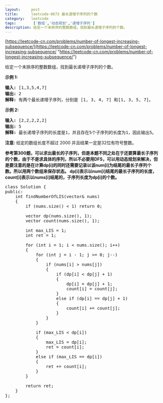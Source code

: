 ```yaml
---
layout:     post
title:      leetcode-0673 最长递增子序列的个数
category:   leetcode
tags:        ['数组','动态规划','递增子序列']
description: 给定一个未排序的整数数组，找到最长递增子序列的个数。
---
```


[https://leetcode-cn.com/problems/number-of-longest-increasing-subsequence/](https://leetcode-cn.com/problems/number-of-longest-increasing-subsequence/ "https://leetcode-cn.com/problems/number-of-longest-increasing-subsequence/")

<div class="notranslate"><p>给定一个未排序的整数数组，找到最长递增子序列的个数。</p>

<p><strong>示例 1:</strong></p>

<pre><strong>输入:</strong> [1,3,5,4,7]
<strong>输出:</strong> 2
<strong>解释:</strong> 有两个最长递增子序列，分别是 [1, 3, 4, 7] 和[1, 3, 5, 7]。
</pre>

<p><strong>示例 2:</strong></p>

<pre><strong>输入:</strong> [2,2,2,2,2]
<strong>输出:</strong> 5
<strong>解释:</strong> 最长递增子序列的长度是1，并且存在5个子序列的长度为1，因此输出5。
</pre>

<p><strong>注意:</strong>&nbsp;给定的数组长度不超过 2000 并且结果一定是32位有符号整数。</p>
</div>

<p><strong>参考第300题，可以求出最长的子序列，但是本题不同之处在于还要算最长子序列的个数，由于不是求具体的序列，所以不必要用DFS，可以用动态规划来解决，但是要注意的是在计算dp[i]的同时还需要记录以该num[i]为结尾的最长子序列个数。所以用两个数组来保存状态。
dp[i]表示以num[i]结尾的最长子序列的长度，count[i]表示以nums[i]结尾的，子序列长度为dp[i]的个数。</strong></p>

<pre>
class Solution {
public:
    int findNumberOfLIS(vector<int>& nums) 
    {
        if (nums.size() < 1) return 0;

        vector<int> dp(nums.size(), 1);
        vector<int> count(nums.size(), 1);
        
        int max_LIS = 1;
        int ret = 1;

        for (int i = 1; i < nums.size(); i++)
        {
            for (int j = i - 1; j >= 0; j--)
            {
                if (nums[i] > nums[j])
                {
                    if (dp[i] < dp[j] + 1)
                    {
                        dp[i] = dp[j] + 1;
                        count[i] = count[j];
                    }
                    else if (dp[i] == dp[j] + 1)
                    {
                        count[i] += count[j];
                    }
                }
            }

            if (max_LIS < dp[i])
            {
                max_LIS = dp[i];
                ret = count[i];
            }
            else if (max_LIS == dp[i])
            {
                ret += count[i];
            }
        }

        return ret;
    }
};
</pre>